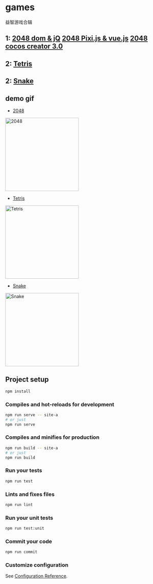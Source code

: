 # games
益智游戏合辑

## 1: [2048 dom & jQ](https://github.com/benbenye/2048)  [2048 Pixi.js & vue.js](https://github.com/benbenye/2048/tree/pixi.js)  [2048 cocos creator 3.0](https://github.com/benbenye/2048/tree/cocos3.0-sensor)  
## 2: [Tetris](https://github.com/benbenye/games/tree/master/src/sites/pixi-Tetris) 

## 2: [Snake](https://github.com/benbenye/games/tree/master/src/sites/snake) 

## demo gif
- [2048](https://5hez.github.io/games/2048/)  
<img src="https://mmbiz.qpic.cn/mmbiz_gif/07qFzkU6Kn4AKh8nkdcISEibhLTJ2hbpJvPB5FvgMSibZPXBeTCUgHygotP7lGXNvbeFJWzQ9XIuYDlcXr81mYJQ/0?wx_fmt=gif" width="230" alt="2048">    
    
- [Tetris](https://5hez.github.io/games/pixi-Tetris/)    
<img src="https://mmbiz.qpic.cn/mmbiz_gif/07qFzkU6Kn4AKh8nkdcISEibhLTJ2hbpJYZ9emD1tAdwqXTziaRomyIDllAM4xY49ibvH8gt09bptgPtkSicVRq69A/0?wx_fmt=gif" width="230" alt="Tetris">

- [Snake](https://5hez.github.io/games/snake/)   
<img src="https://mmbiz.qpic.cn/mmbiz_gif/07qFzkU6Kn4HNFXI0KTiaCMZkian3MWgvgr3yUdYDlcHloF2WlZqFVfk7cVVxSicibTibBAgicOS06nuEezgT3hU5ZVg/640?wx_fmt=gif&tp=webp&wxfrom=5&wx_lazy=1" width="230" alt="Snake">

## Project setup
```bash
npm install
```

### Compiles and hot-reloads for development
```bash
npm run serve -- site-a                  
# or just
npm run serve                  
```

### Compiles and minifies for production
```bash
npm run build -- site-a
# or just
npm run build
```

### Run your tests
```bash
npm run test
```

### Lints and fixes files
```bash
npm run lint
```

### Run your unit tests
```bash
npm run test:unit
```

### Commit your code
```bash
npm run commit
```

### Customize configuration
See [Configuration Reference](https://cli.vuejs.org/config/).
